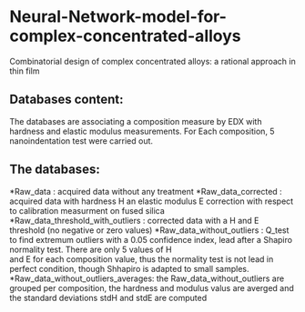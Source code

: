 # Neural-Network-model-for-complex-concentrated-alloys
Combinatorial design of complex concentrated alloys: a rational approach in thin film

## Databases content:
The databases are associating a composition measure by EDX with hardness and elastic modulus measurements. For Each composition, 5 nanoindentation test were carried out.

## The databases:
  *Raw_data                          : acquired data without any treatment
  *Raw_data_corrected                : acquired data with hardness H an elastic modulus E correction with respect to calibration measurment on fused silica
  *Raw_data_threshold_with_outliers  : corrected data with a H and E threshold (no negative or zero values)
  *Raw_data_without_outliers         : Q_test to find extremum outliers with a 0.05 confidence index, lead after a Shapiro normality test. There are only 5 values of H  
                                      and E for each composition value, thus the normality test is not lead in perfect condition, though Shhapiro is adapted to small 
                                      samples.
  *Raw_data_without_outliers_averages: the Raw_data_without_outliers are grouped per composition, the hardness and modulus valus are averged and the standard deviations 
                                      stdH and stdE are computed
